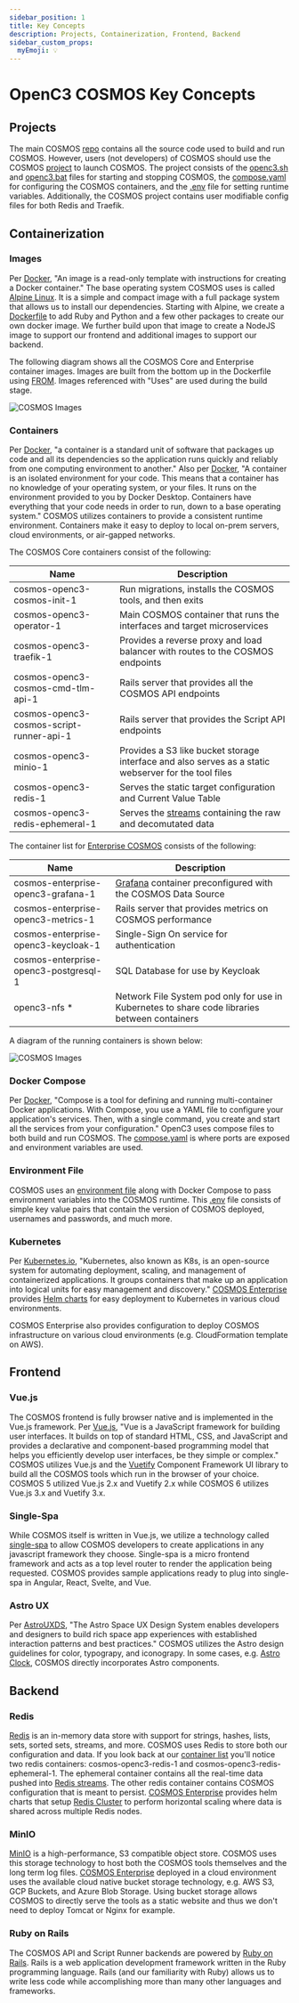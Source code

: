 ```yaml
---
sidebar_position: 1
title: Key Concepts
description: Projects, Containerization, Frontend, Backend
sidebar_custom_props:
  myEmoji: 💡
---
```


# OpenC3 COSMOS Key Concepts

## Projects

The main COSMOS [repo](https://github.com/OpenC3/cosmos) contains all the source code used to build and run COSMOS. However, users (not developers) of COSMOS should use the COSMOS [project](https://github.com/OpenC3/cosmos-project) to launch COSMOS. The project consists of the [openc3.sh](https://github.com/OpenC3/cosmos-project/blob/main/openc3.sh) and [openc3.bat](https://github.com/OpenC3/cosmos-project/blob/main/openc3.bat) files for starting and stopping COSMOS, the [compose.yaml](https://github.com/OpenC3/cosmos-project/blob/main/compose.yaml) for configuring the COSMOS containers, and the [.env](https://github.com/OpenC3/cosmos-project/blob/main/.env) file for setting runtime variables. Additionally, the COSMOS project contains user modifiable config files for both Redis and Traefik.

## Containerization

### Images

Per [Docker](https://docs.docker.com/get-started/overview/#images), "An image is a read-only template with instructions for creating a Docker container." The base operating system COSMOS uses is called [Alpine Linux](https://www.alpinelinux.org/). It is a simple and compact image with a full package system that allows us to install our dependencies. Starting with Alpine, we create a [Dockerfile](https://docs.docker.com/engine/reference/builder/) to add Ruby and Python and a few other packages to create our own docker image. We further build upon that image to create a NodeJS image to support our frontend and additional images to support our backend.

The following diagram shows all the COSMOS Core and Enterprise container images. Images are built from the bottom up in the Dockerfile using [FROM](https://docs.docker.com/reference/dockerfile/#from). Images referenced with "Uses" are used during the build stage.

![COSMOS Images](/img/cosmos-images.png)

### Containers

Per [Docker](https://www.docker.com/resources/what-container/), "a container is a standard unit of software that packages up code and all its dependencies so the application runs quickly and reliably from one computing environment to another." Also per [Docker](https://docs.docker.com/guides/walkthroughs/what-is-a-container/), "A container is an isolated environment for your code. This means that a container has no knowledge of your operating system, or your files. It runs on the environment provided to you by Docker Desktop. Containers have everything that your code needs in order to run, down to a base operating system." COSMOS utilizes containers to provide a consistent runtime environment. Containers make it easy to deploy to local on-prem servers, cloud environments, or air-gapped networks.

The COSMOS Core containers consist of the following:

| Name                                     | Description                                                                                            |
| ---------------------------------------- | ------------------------------------------------------------------------------------------------------ |
| cosmos-openc3-cosmos-init-1              | Run migrations, installs the COSMOS tools, and then exits                                              |
| cosmos-openc3-operator-1                 | Main COSMOS container that runs the interfaces and target microservices                                |
| cosmos-openc3-traefik-1                  | Provides a reverse proxy and load balancer with routes to the COSMOS endpoints                         |
| cosmos-openc3-cosmos-cmd-tlm-api-1       | Rails server that provides all the COSMOS API endpoints                                                |
| cosmos-openc3-cosmos-script-runner-api-1 | Rails server that provides the Script API endpoints                                                    |
| cosmos-openc3-minio-1                    | Provides a S3 like bucket storage interface and also serves as a static webserver for the tool files   |
| cosmos-openc3-redis-1                    | Serves the static target configuration and Current Value Table                                         |
| cosmos-openc3-redis-ephemeral-1          | Serves the [streams](https://redis.io/docs/data-types/streams) containing the raw and decomutated data |

The container list for [Enterprise COSMOS](https://openc3.com/enterprise) consists of the following:

| Name                                  | Description                                                                                   |
| ------------------------------------- | --------------------------------------------------------------------------------------------- |
| cosmos-enterprise-openc3-grafana-1    | [Grafana](https://grafana.com/) container preconfigured with the COSMOS Data Source           |
| cosmos-enterprise-openc3-metrics-1    | Rails server that provides metrics on COSMOS performance                                      |
| cosmos-enterprise-openc3-keycloak-1   | Single-Sign On service for authentication                                                     |
| cosmos-enterprise-openc3-postgresql-1 | SQL Database for use by Keycloak                                                              |
| openc3-nfs \*                         | Network File System pod only for use in Kubernetes to share code libraries between containers |

A diagram of the running containers is shown below:

![COSMOS Images](/img/cosmos-containers.png)

### Docker Compose

Per [Docker](https://docs.docker.com/compose/), "Compose is a tool for defining and running multi-container Docker applications. With Compose, you use a YAML file to configure your application's services. Then, with a single command, you create and start all the services from your configuration." OpenC3 uses compose files to both build and run COSMOS. The [compose.yaml](https://github.com/OpenC3/cosmos-project/blob/main/compose.yaml) is where ports are exposed and environment variables are used.

### Environment File

COSMOS uses an [environment file](https://docs.docker.com/compose/environment-variables/env-file/) along with Docker Compose to pass environment variables into the COSMOS runtime. This [.env](https://github.com/OpenC3/cosmos-project/blob/main/.env) file consists of simple key value pairs that contain the version of COSMOS deployed, usernames and passwords, and much more.

### Kubernetes

Per [Kubernetes.io](https://kubernetes.io/), "Kubernetes, also known as K8s, is an open-source system for automating deployment, scaling, and management of containerized applications. It groups containers that make up an application into logical units for easy management and discovery." [COSMOS Enterprise](https://openc3.com/enterprise) provides [Helm charts](https://helm.sh/docs/topics/charts/) for easy deployment to Kubernetes in various cloud environments.

COSMOS Enterprise also provides configuration to deploy COSMOS infrastructure on various cloud environments (e.g. CloudFormation template on AWS).

## Frontend

### Vue.js

The COSMOS frontend is fully browser native and is implemented in the Vue.js framework. Per [Vue.js](https://vuejs.org/guide/introduction.html), "Vue is a JavaScript framework for building user interfaces. It builds on top of standard HTML, CSS, and JavaScript and provides a declarative and component-based programming model that helps you efficiently develop user interfaces, be they simple or complex." COSMOS utilizes Vue.js and the [Vuetify](https://vuetifyjs.com/en/) Component Framework UI library to build all the COSMOS tools which run in the browser of your choice. COSMOS 5 utilized Vue.js 2.x and Vuetify 2.x while COSMOS 6 utilizes Vue.js 3.x and Vuetify 3.x.

### Single-Spa

While COSMOS itself is written in Vue.js, we utilize a technology called [single-spa](https://single-spa.js.org/) to allow COSMOS developers to create applications in any javascript framework they choose. Single-spa is a micro frontend framework and acts as a top level router to render the application being requested. COSMOS provides sample applications ready to plug into single-spa in Angular, React, Svelte, and Vue.

### Astro UX

Per [AstroUXDS](https://www.astrouxds.com/), "The Astro Space UX Design System enables developers and designers to build rich space app experiences with established interaction patterns and best practices." COSMOS utilizes the Astro design guidelines for color, typograpy, and iconograpy. In some cases, e.g. [Astro Clock](https://www.astrouxds.com/components/clock/), COSMOS directly incorporates Astro components.

## Backend

### Redis

[Redis](https://redis.io/) is an in-memory data store with support for strings, hashes, lists, sets, sorted sets, streams, and more. COSMOS uses Redis to store both our configuration and data. If you look back at our [container list](/docs/getting-started/key-concepts#containers) you'll notice two redis containers: cosmos-openc3-redis-1 and cosmos-openc3-redis-ephemeral-1. The ephemeral container contains all the real-time data pushed into [Redis streams](https://redis.io/docs/data-types/streams/). The other redis container contains COSMOS configuration that is meant to persist. [COSMOS Enterprise](https://openc3.com/enterprise) provides helm charts that setup [Redis Cluster](https://redis.io/docs/management/scaling/) to perform horizontal scaling where data is shared across multiple Redis nodes.

### MinIO

[MinIO](https://min.io/) is a high-performance, S3 compatible object store. COSMOS uses this storage technology to host both the COSMOS tools themselves and the long term log files. [COSMOS Enterprise](https://openc3.com/enterprise) deployed in a cloud environment uses the available cloud native bucket storage technology, e.g. AWS S3, GCP Buckets, and Azure Blob Storage. Using bucket storage allows COSMOS to directly serve the tools as a static website and thus we don't need to deploy Tomcat or Nginx for example.

### Ruby on Rails

The COSMOS API and Script Runner backends are powered by [Ruby on Rails](https://rubyonrails.org/). Rails is a web application development framework written in the Ruby programming language. Rails (and our familiarity with Ruby) allows us to write less code while accomplishing more than many other languages and frameworks.
